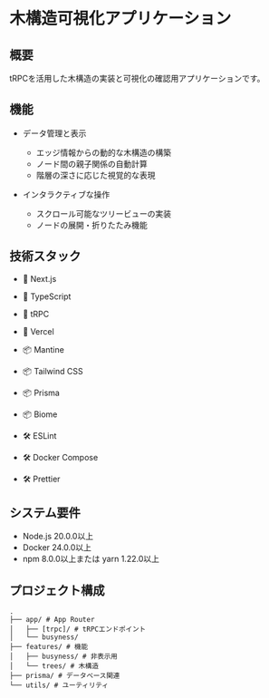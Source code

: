 # 木構造可視化アプリケーション

## 概要
tRPCを活用した木構造の実装と可視化の確認用アプリケーションです。

## 機能

- データ管理と表示
  - エッジ情報からの動的な木構造の構築
  - ノード間の親子関係の自動計算
  - 階層の深さに応じた視覚的な表現

- インタラクティブな操作
  - スクロール可能なツリービューの実装
  - ノードの展開・折りたたみ機能

## 技術スタック

- 🚀 Next.js
- 🚀 TypeScript
- 🚀 tRPC
- 🚀 Vercel

- 📦 Mantine
- 📦 Tailwind CSS
- 📦 Prisma
- 📦 Biome

- 🛠️ ESLint
- 🛠️ Docker Compose
- 🛠️ Prettier

## システム要件

- Node.js 20.0.0以上
- Docker 24.0.0以上
- npm 8.0.0以上または yarn 1.22.0以上

## プロジェクト構成

```
.
├── app/ # App Router
│   ├── [trpc]/ # tRPCエンドポイント
│   └── busyness/
├── features/ # 機能
│   ├── busyness/ # 非表示用
│   └── trees/ # 木構造
├── prisma/ # データベース関連
└── utils/ # ユーティリティ
```
